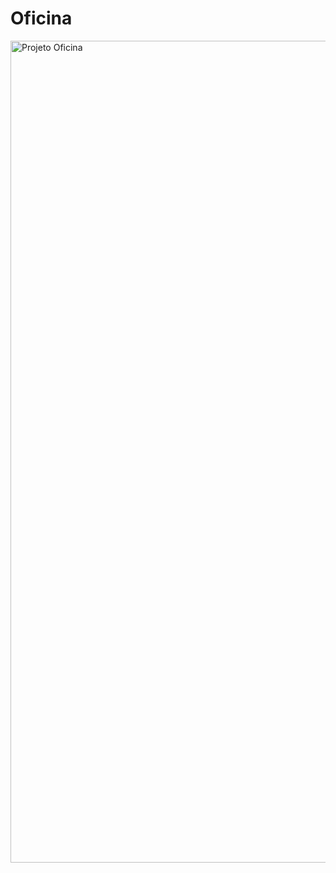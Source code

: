 # Oficina
<img width="897" height="1315" alt="Projeto Oficina" src="https://github.com/user-attachments/assets/90531e7a-03f7-4471-99c2-ce483ea13ee9" />

